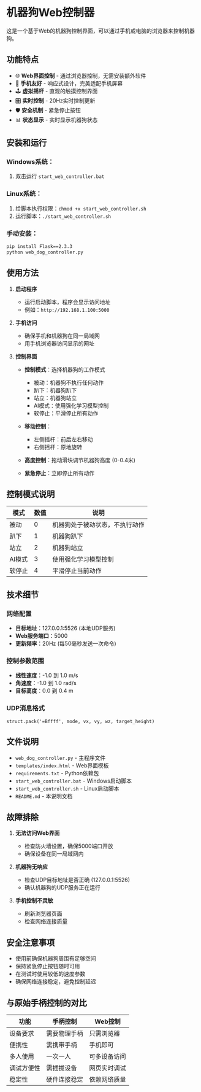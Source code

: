 # 机器狗Web控制器

这是一个基于Web的机器狗控制界面，可以通过手机或电脑的浏览器来控制机器狗。

## 功能特点

- 🌐 **Web界面控制** - 通过浏览器控制，无需安装额外软件
- 📱 **手机友好** - 响应式设计，完美适配手机屏幕
- 🕹️ **虚拟摇杆** - 直观的触摸控制界面
- 🎛️ **实时控制** - 20Hz实时控制更新
- 🛡️ **安全机制** - 紧急停止按钮
- 📊 **状态显示** - 实时显示机器狗状态

## 安装和运行

### Windows系统：
1. 双击运行 `start_web_controller.bat`

### Linux系统：
1. 给脚本执行权限：`chmod +x start_web_controller.sh`
2. 运行脚本：`./start_web_controller.sh`

### 手动安装：
```bash
pip install Flask==2.3.3
python web_dog_controller.py
```

## 使用方法

1. **启动程序**
   - 运行启动脚本，程序会显示访问地址
   - 例如：`http://192.168.1.100:5000`

2. **手机访问**
   - 确保手机和机器狗在同一局域网
   - 用手机浏览器访问显示的网址

3. **控制界面**
   - **控制模式**：选择机器狗的工作模式
     - 被动：机器狗不执行任何动作
     - 趴下：机器狗趴下
     - 站立：机器狗站立
     - AI模式：使用强化学习模型控制
     - 软停止：平滑停止所有动作
   
   - **移动控制**：
     - 左侧摇杆：前后左右移动
     - 右侧摇杆：原地旋转
   
   - **高度控制**：拖动滑块调节机器狗高度 (0-0.4米)
   
   - **紧急停止**：立即停止所有动作

## 控制模式说明

| 模式 | 数值 | 说明 |
|------|------|------|
| 被动 | 0 | 机器狗处于被动状态，不执行动作 |
| 趴下 | 1 | 机器狗趴下 |
| 站立 | 2 | 机器狗站立 |
| AI模式 | 3 | 使用强化学习模型控制 |
| 软停止 | 4 | 平滑停止当前动作 |

## 技术细节

### 网络配置
- **目标地址**：127.0.0.1:5526 (本地UDP服务)
- **Web服务端口**：5000
- **更新频率**：20Hz (每50毫秒发送一次命令)

### 控制参数范围
- **线性速度**：-1.0 到 1.0 m/s
- **角速度**：-1.0 到 1.0 rad/s  
- **目标高度**：0.0 到 0.4 m

### UDP消息格式
```
struct.pack('=Bffff', mode, vx, vy, wz, target_height)
```

## 文件说明

- `web_dog_controller.py` - 主程序文件
- `templates/index.html` - Web界面模板
- `requirements.txt` - Python依赖包
- `start_web_controller.bat` - Windows启动脚本
- `start_web_controller.sh` - Linux启动脚本
- `README.md` - 本说明文档

## 故障排除

1. **无法访问Web界面**
   - 检查防火墙设置，确保5000端口开放
   - 确保设备在同一局域网内

2. **机器狗无响应**
   - 检查UDP目标地址是否正确 (127.0.0.1:5526)
   - 确认机器狗的UDP服务正在运行

3. **手机控制不灵敏**
   - 刷新浏览器页面
   - 检查网络连接质量

## 安全注意事项

- 使用前确保机器狗周围有足够空间
- 保持紧急停止按钮随时可用
- 在测试时使用较低的速度参数
- 确保网络连接稳定，避免控制延迟

## 与原始手柄控制的对比

| 功能 | 手柄控制 | Web控制 |
|------|----------|---------|
| 设备要求 | 需要物理手柄 | 只需浏览器 |
| 便携性 | 需携带手柄 | 手机即可 |
| 多人使用 | 一次一人 | 可多设备访问 |
| 调试方便性 | 需插拔设备 | 网页实时调试 |
| 稳定性 | 硬件连接稳定 | 依赖网络质量 |
